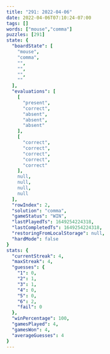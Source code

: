 ```yaml
---
title: "291: 2022-04-06"
date: 2022-04-06T07:10:24-07:00
tags: []
words: ["mouse","comma"]
puzzles: [291]
state: {
  "boardState": [
    "mouse",
    "comma",
    "",
    "",
    "",
    ""
  ],
  "evaluations": [
    [
      "present",
      "correct",
      "absent",
      "absent",
      "absent"
    ],
    [
      "correct",
      "correct",
      "correct",
      "correct",
      "correct"
    ],
    null,
    null,
    null,
    null
  ],
  "rowIndex": 2,
  "solution": "comma",
  "gameStatus": "WIN",
  "lastPlayedTs": 1649254224318,
  "lastCompletedTs": 1649254224318,
  "restoringFromLocalStorage": null,
  "hardMode": false
}
stats: {
  "currentStreak": 4,
  "maxStreak": 4,
  "guesses": {
    "1": 0,
    "2": 1,
    "3": 1,
    "4": 0,
    "5": 0,
    "6": 2,
    "fail": 0
  },
  "winPercentage": 100,
  "gamesPlayed": 4,
  "gamesWon": 4,
  "averageGuesses": 4
}
---
```


<!-- more -->
